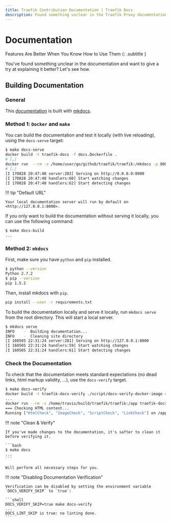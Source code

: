 ```yaml
---
title: Traefik Contribution Documentation | Traefik Docs
description: Found something unclear in the Traefik Proxy documentation and want to give a try at explaining it better? Read the guide to building documentation.
---
```


# Documentation

Features Are Better When You Know How to Use Them
{: .subtitle }

You've found something unclear in the documentation and want to give a try at explaining it better?
Let's see how.

## Building Documentation

### General

This [documentation](https://doc.traefik.io/traefik/) is built with [mkdocs](https://mkdocs.org/).

### Method 1: `Docker` and `make`

You can build the documentation and test it locally (with live reloading), using the `docs-serve` target:

```bash
$ make docs-serve
docker build -t traefik-docs -f docs.Dockerfile .
# […]
docker run  --rm -v /home/user/go/github/traefik/traefik:/mkdocs -p 8000:8000 traefik-docs mkdocs serve
# […]
[I 170828 20:47:48 server:283] Serving on http://0.0.0.0:8000
[I 170828 20:47:48 handlers:60] Start watching changes
[I 170828 20:47:48 handlers:62] Start detecting changes
```

!!! tip "Default URL"

    Your local documentation server will run by default on <http://127.0.0.1:8000>.

If you only want to build the documentation without serving it locally, you can use the following command:

```bash
$ make docs-build
...
```

### Method 2: `mkdocs`

First, make sure you have `python` and `pip` installed.

```bash
$ python --version
Python 2.7.2
$ pip --version
pip 1.5.2
```

Then, install mkdocs with `pip`.

```bash
pip install --user -r requirements.txt
```

To build the documentation locally and serve it locally, run `mkdocs serve` from the root directory.
This will start a local server.

```bash
$ mkdocs serve
INFO    -  Building documentation...
INFO    -  Cleaning site directory
[I 160505 22:31:24 server:281] Serving on http://127.0.0.1:8000
[I 160505 22:31:24 handlers:59] Start watching changes
[I 160505 22:31:24 handlers:61] Start detecting changes
```

### Check the Documentation

To check that the documentation meets standard expectations (no dead links, html markup validity, ...), use the `docs-verify` target.

```bash
$ make docs-verify
docker build -t traefik-docs-verify ./script/docs-verify-docker-image ## Build Validator image
...
docker run --rm -v /home/travis/build/traefik/traefik:/app traefik-docs-verify ## Check for dead links and w3c compliance
=== Checking HTML content...
Running ["HtmlCheck", "ImageCheck", "ScriptCheck", "LinkCheck"] on /app/site/basics/index.html on *.html...
```

!!! note "Clean & Verify"

    If you've made changes to the documentation, it's safter to clean it before verifying it.

    ```bash
    $ make docs
    ...
    ```

    Will perform all necessary steps for you.

!!! note "Disabling Documentation Verification"

    Verification can be disabled by setting the environment variable `DOCS_VERIFY_SKIP` to `true`:

    ```shell
    DOCS_VERIFY_SKIP=true make docs-verify
    ...
    DOCS_LINT_SKIP is true: no linting done.
    ```
